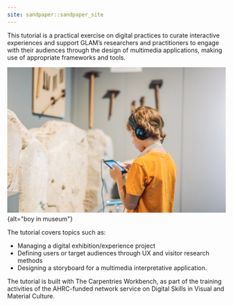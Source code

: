 ```yaml
---
site: sandpaper::sandpaper_site
---
```


This tutorial is a practical exercise on digital practices to curate interactive experiences and support GLAM’s researchers and practitioners to engage with their audiences through the design of multimedia applications, making use of appropriate frameworks and tools. 

![Boy looking at sculptures and listening to audio guide at museum exhibition &copy; by galitskaya under Education License from Adobe Stock](fig/boy.jpg){alt="boy in museum"}

The tutorial covers topics such as: 

- Managing a digital exhibition/experience project 
- Defining users or target audiences through UX and visitor research methods 
- Designing a storyboard for a multimedia interpretative application. 

 

The tutorial is built with The Carpentries Workbench, as part of the training activities of the AHRC-funded network service on Digital Skills in Visual and Material Culture. 
